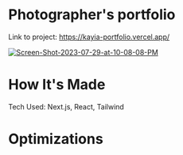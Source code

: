 # Photographer's portfolio

Link to project: https://kayia-portfolio.vercel.app/

<a href="https://ibb.co/j33fnr3"><img src="https://i.ibb.co/YffQHLf/Screen-Shot-2023-07-29-at-10-08-08-PM.png" alt="Screen-Shot-2023-07-29-at-10-08-08-PM" border="0"></a>


# How It's Made

Tech Used: Next.js, React, Tailwind

# Optimizations
